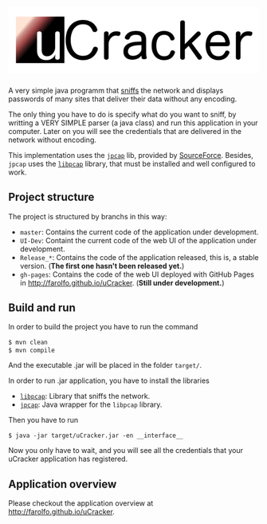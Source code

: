 ![uCracker](/utils/img/uCracker-logo.png)
==========

A very simple java programm that [sniffs](http://en.wikipedia.org/wiki/Packet_analyzer) the network and displays passwords of many sites that deliver their data without any encoding. 

The only thing you have to do is specify what do you want to sniff, by writting a VERY SIMPLE parser (a java class) and run this application in your computer. Later on you will see the credentials that are delivered in the network without encoding.

This implementation uses the [<code>jpcap</code>](http://sourceforge.net/projects/jpcap/) lib, provided by [SourceForce](http://sourceforge.net/). 
Besides, <code>jpcap</code> uses the [<code>libpcap</code>](http://www.tcpdump.org/) library, that must be installed and well configured to work.

Project structure
-----------------

The project is structured by branchs in this way:

* <code>master</code>: Contains the current code of the application under development.
* <code>UI-Dev</code>: Containt the current code of the web UI of the application under development.
* <code>Release\_\*</code>: Contains the code of the application released, this is, a stable version. (**The first one hasn't been released yet.**)
* <code>gh-pages</code>: Contains the code of the web UI deployed with GitHub Pages in http://farolfo.github.io/uCracker. (__Still under development.__)

Build and run
-------------

In order to build the project you have to run the command

	$ mvn clean
	$ mvn compile
	
And the executable .jar will be placed in the folder <code>target/</code>.

In order to run .jar application, you have to install the libraries

* [<code>libpcap</code>](http://www.tcpdump.org/): Library that sniffs the network.
* [<code>jpcap</code>](http://sourceforge.net/projects/jpcap/): Java wrapper for the <code>libpcap</code> library.

Then you have to run

	$ java -jar target/uCracker.jar -en __interface__
	
Now you only have to wait, and you will see all the credentials that your uCracker application has registered.


Application overview
--------------------

Please checkout the application overview at http://farolfo.github.io/uCracker.


